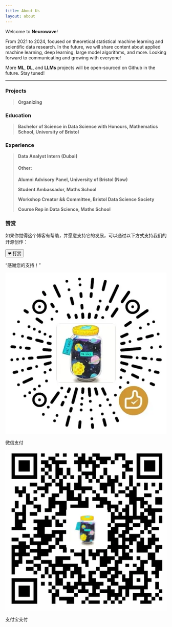 ```yaml
---
title: About Us
layout: about
---
```


Welcome to **Neurowave**!

From 2021 to 2024, focused on theoretical statistical machine learning and scientific data research. In the future, we will share content about applied machine learning, deep learning, large model algorithms, and more. Looking forward to communicating and growing with everyone!

More **ML**, **DL**, and **LLMs** projects will be open-sourced on Github in the future. Stay tuned!

--- 
### Projects

>**Organizing**
>
>


### Education

>**Bachelor of Science in Data Science with Honours, Mathematics School, University of Bristol**  


### Experience

>**Data Analyst Intern (Dubai)**
>
>#### Other:
>
>**Alumni Advisory Panel, University of Bristol (Now)**
>
>**Student Ambassador, Maths School**
>
>**Workshop Creator && Committee, Bristol Data Science Society** 
>
>**Course Rep in Data Science, Maths School**   

 


### 赞赏

如果你觉得这个博客有帮助，并愿意支持它的发展，可以通过以下方式支持我们的开源创作：
<!-- 添加打赏模块 -->
<div class="reward-container">
  <button id="rewardBtn" class="reward-btn">❤ 打赏</button>
  <p class="tea">“感谢您的支持！”</p>
  <div id="rewardImgContainer" class="reward-img-container">
    <div class="singleImgContainer">
      <img id="wechatImg" class="reward-img" src="/img/wechatpay.webp" alt="微信二维码">
      <p class="wechatPay">微信支付</p>
    </div>
    <div class="singleImgContainer">
      <img id="alipayImg" class="reward-img" src="/img/alipay.webp" alt="支付宝二维码">
      <p class="aliPay">支付宝支付</p>
    </div>
  </div>
</div>
